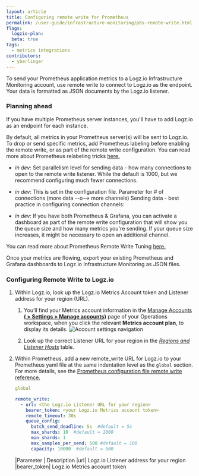 ```yaml
---
layout: article
title: Configuring remote write for Prometheus 
permalink: /user-guide/infrastructure-monitoring/p8s-remote-write.html
flags:
  logzio-plan:  
  beta: true
tags:
  - metrics integrations
contributors:
  - yberlinger
---
```

To send your Prometheus application metrics to a Logz.io Infrastructure Monitoring account, use remote write to connect to Logz.io as the endpoint. Your data is formatted as JSON documents by the Logz.io listener. 

### Planning ahead

If you have multiple Prometheus server instances, you'll have to add Logz.io as an endpoint for each instance. 

By default, all metrics in your Prometheus server(s) will be sent to Logz.io. To drop or send specific metrics, add Prometheus labeling before enabling the remote write, or as part of the remote write configuration. You can read more about Prometheus relabeling tricks <a href ="https://medium.com/quiq-blog/prometheus-relabeling-tricks-6ae62c56cbda" target="_blank">here. <i class="fas fa-external-link-alt"></i> </a> 

* _in dev_: Set parallelism level for sending data - how many connections to open to the remote write listener. While the default is 1000, but we recommend configuring much fewer connections. 

* _in dev_: This is set in the configuration file. Parameter for # of connections (more data --o--> more channels)
  Sending data - best practice in configuring connection channels: 

* _in dev_: If you have both Prometheus & Grafana, you can activate a dashboard as part of the remote write configuration that will show you the queue size and how many metrics you're sending. If your queue size increases, it might be necessary to open an additional channel. 

You can read more about Prometheus Remote Write Tuning <a href ="https://prometheus.io/docs/practices/remote_write/" target="_blank">here. <i class="fas fa-external-link-alt"></i> </a> 

Once your metrics are flowing, export your existing Prometheus and Grafana dashboards to Logz.io Infrastructure Monitoring as JSON files.  

### Configuring Remote Write to Logz.io

1. Within Logz.io, look up the Logz.io Metrics Account token and Listener address for your region (URL).
    1. You’ll find your Metrics account information in the <a href ="https://app.logz.io/#/dashboard/settings/manage-accounts" target="_blank">Manage Accounts **(<i class="li li-gear"></i> > Settings > Manage accounts)**</a> page of your Operations workspace, when you click the relevant **Metrics account plan**, to display its details.
      ![Account settings navigation](https://dytvr9ot2sszz.cloudfront.net/logz-docs/grafana/p8s-account-token00.png)

    1. Look up the correct Listener URL for your region in the <a href ="{{site.baseurl}}/user-guide/accounts/account-region.html#available-regions" target="_blank">_Regions and Listener Hosts_</a> table. 

  
2. Within Prometheus, add a new remote_write URL for Logz.io to your Prometheus yaml file at the same indentation level as the `global` section.  For more details, see the  <a href ="https://prometheus.io/docs/prometheus/latest/configuration/configuration/#remote_write" target="_blank">Prometheus configuration file remote write reference.  <i class="fas fa-external-link-alt"></i>   </a>

    ```yaml
    global
    
    remote_write:
      - url: <the Logz.io Listener URL for your region>
        bearer_token: <your Logz.io Metrics account token> 
        remote_timeout: 30s
        queue_config:
          batch_send_deadline: 5s  #default = 5s
          max_shards: 10  #default = 1000
          min_shards: 1
          max_samples_per_send: 500 #default = 100
          capacity: 10000  #default = 500
    ```

    |Parameter | Description
    |url| Logz.io Listener address for your region
    |bearer_token| Logz.io Metrics account token
